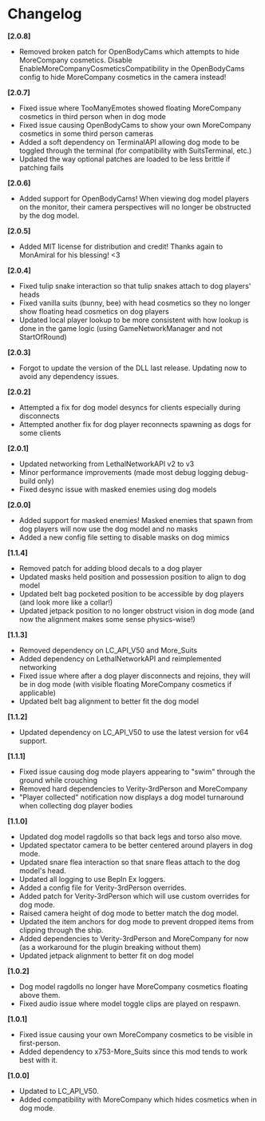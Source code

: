 # Changelog

**[2.0.8]**
- Removed broken patch for OpenBodyCams which attempts to hide MoreCompany cosmetics. Disable EnableMoreCompanyCosmeticsCompatibility in the OpenBodyCams config to hide MoreCompany cosmetics in the camera instead!

**[2.0.7]**
- Fixed issue where TooManyEmotes showed floating MoreCompany cosmetics in third person when in dog mode
- Fixed issue causing OpenBodyCams to show your own MoreCompany cosmetics in some third person cameras
- Added a soft dependency on TerminalAPI allowing dog mode to be toggled through the terminal (for compatibility with SuitsTerminal, etc.)
- Updated the way optional patches are loaded to be less brittle if patching fails

**[2.0.6]**
- Added support for OpenBodyCams! When viewing dog model players on the monitor, their camera perspectives will no longer be obstructed by the dog model.

**[2.0.5]**
- Added MIT license for distribution and credit! Thanks again to MonAmiral for his blessing! <3

**[2.0.4]**
- Fixed tulip snake interaction so that tulip snakes attach to dog players' heads
- Fixed vanilla suits (bunny, bee) with head cosmetics so they no longer show floating head cosmetics on dog players
- Updated local player lookup to be more consistent with how lookup is done in the game logic (using GameNetworkManager and not StartOfRound)

**[2.0.3]**
- Forgot to update the version of the DLL last release. Updating now to avoid any dependency issues.

**[2.0.2]**
- Attempted a fix for dog model desyncs for clients especially during disconnects
- Attempted another fix for dog player reconnects spawning as dogs for some clients

**[2.0.1]**
- Updated networking from LethalNetworkAPI v2 to v3
- Minor performance improvements (made most debug logging debug-build only)
- Fixed desync issue with masked enemies using dog models

**[2.0.0]**
- Added support for masked enemies! Masked enemies that spawn from dog players will now use the dog model and no masks
- Added a new config file setting to disable masks on dog mimics

**[1.1.4]**
- Removed patch for adding blood decals to a dog player
- Updated masks held position and possession position to align to dog model
- Updated belt bag pocketed position to be accessible by dog players (and look more like a collar!)
- Updated jetpack position to no longer obstruct vision in dog mode (and now the alignment makes some sense physics-wise!)

**[1.1.3]**
- Removed dependency on LC_API_V50 and More_Suits
- Added dependency on LethalNetworkAPI and reimplemented networking
- Fixed issue where after a dog player disconnects and rejoins, they will be in dog mode (with visible floating MoreCompany cosmetics if applicable)
- Updated belt bag alignment to better fit the dog model

**[1.1.2]**
- Updated dependency on LC_API_V50 to use the latest version for v64 support.

**[1.1.1]**
- Fixed issue causing dog mode players appearing to "swim" through the ground while crouching
- Removed hard dependencies to Verity-3rdPerson and MoreCompany
- "Player collected" notification now displays a dog model turnaround when collecting dog player bodies

**[1.1.0]**
- Updated dog model ragdolls so that back legs and torso also move.
- Updated spectator camera to be better centered around players in dog mode.
- Updated snare flea interaction so that snare fleas attach to the dog model's head.
- Updated all logging to use BepIn Ex loggers.
- Added a config file for Verity-3rdPerson overrides.
- Added patch for Verity-3rdPerson which will use custom overrides for dog mode.
- Raised camera height of dog mode to better match the dog model.
- Updated the item anchors for dog mode to prevent dropped items from clipping through the ship.
- Added dependencies to Verity-3rdPerson and MoreCompany for now (as a workaround for the plugin breaking without them)
- Updated jetpack alignment to better fit on dog model

**[1.0.2]**
- Dog model ragdolls no longer have MoreCompany cosmetics floating above them. 
- Fixed audio issue where model toggle clips are played on respawn.

**[1.0.1]**
- Fixed issue causing your own MoreCompany cosmetics to be visible in first-person. 
- Added dependency to x753-More_Suits since this mod tends to work best with it.

**[1.0.0]**
- Updated to LC_API_V50. 
- Added compatibility with MoreCompany which hides cosmetics when in dog mode.